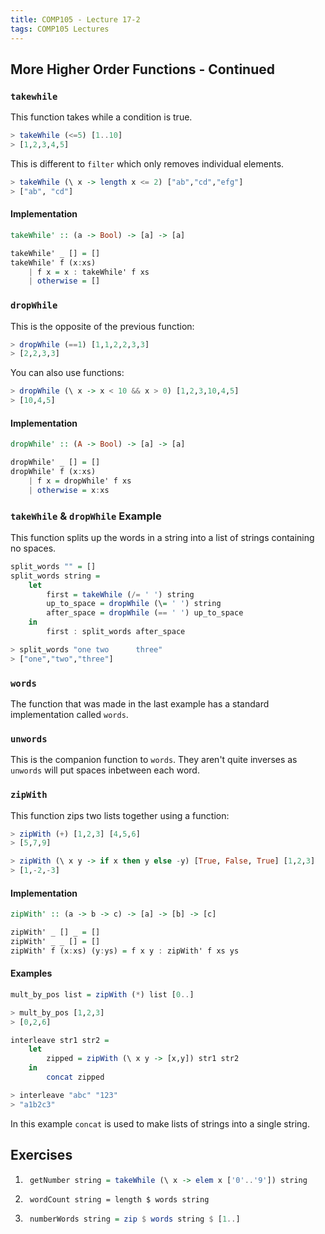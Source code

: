 ```yaml
---
title: COMP105 - Lecture 17-2
tags: COMP105 Lectures
---
```

## More Higher Order Functions - Continued
### `takewhile`
This function takes while a condition is true.

```haskell
> takeWhile (<=5) [1..10]
> [1,2,3,4,5]
```

This is different to `filter` which only removes individual elements. 

```haskell
> takeWhile (\ x -> length x <= 2) ["ab","cd","efg"]
> ["ab", "cd"]
```

#### Implementation

```haskell
takeWhile' :: (a -> Bool) -> [a] -> [a]

takeWhile' _ [] = []
takeWhile' f (x:xs)
	| f x = x : takeWhile' f xs
	| otherwise = []
```

### `dropWhile`
This is the opposite of the previous function:

```haskell
> dropWhile (==1) [1,1,2,2,3,3]
> [2,2,3,3]
```

You can also use functions:

```haskell
> dropWhile (\ x -> x < 10 && x > 0) [1,2,3,10,4,5]
> [10,4,5]
```

#### Implementation

```haskell
dropWhile' :: (A -> Bool) -> [a] -> [a]

dropWhile' _ [] = []
dropWhile' f (x:xs)
	| f x = dropWhile' f xs
	| otherwise = x:xs
```

### `takeWhile` & `dropWhile` Example
This function splits up the words in a string into a list of strings containing no spaces.

```haskell
split_words "" = []
split_words string =
	let
		first = takeWhile (/= ' ') string
		up_to_space = dropWhile (\= ' ') string
		after_space = dropWhile (== ' ') up_to_space
	in
		first : split_words after_space

> split_words "one two		three"
> ["one","two","three"]
```

### `words`
The function that was made in the last example has a standard implementation called `words`.

### `unwords`
This is the companion function to `words`. They aren't quite inverses as `unwords` will put spaces inbetween each word.

### `zipWith`
This function zips two lists together using a function:

```haskell
> zipWith (+) [1,2,3] [4,5,6]
> [5,7,9]

> zipWith (\ x y -> if x then y else -y) [True, False, True] [1,2,3]
> [1,-2,-3]
```

#### Implementation

```haskell
zipWith' :: (a -> b -> c) -> [a] -> [b] -> [c]

zipWith' _ [] _ = []
zipWith' _ _ [] = []
zipWith' f (x:xs) (y:ys) = f x y : zipWith' f xs ys
```

#### Examples

```haskell
mult_by_pos list = zipWith (*) list [0..]

> mult_by_pos [1,2,3]
> [0,2,6]
```

```haskell
interleave str1 str2 = 
	let
		zipped = zipWith (\ x y -> [x,y]) str1 str2
	in
		concat zipped

> interleave "abc" "123"
> "a1b2c3"
```

In this example `concat` is used to make lists of strings into a single string.

## Exercises
1. ```haskell
	getNumber string = takeWhile (\ x -> elem x ['0'..'9']) string
	```

1. ```hasell
	wordCount string = length $ words string
	```

1. ```haskell
	numberWords string = zip $ words string $ [1..]
	```